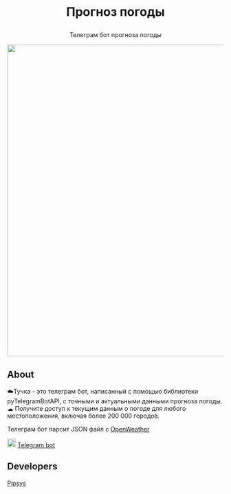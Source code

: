 <h1><p align="center"> <b>Прогноз погоды</b></p></h1>

<p align="center">
  Телеграм бот прогноза погоды
</p>
 
<p align="center">
      <img src="https://i.ibb.co/MZXN1N8/image.png" width="726">                                                         
</p>

## About

☁️Тучка - это телеграм бот, написанный с помощью библиотеки pyTelegramBotAPI, с точными и актуальными данными прогноза погоды.☁
Получите доступ к текущим данным о погоде для любого местоположения, включая более 200 000 городов.

<p>
     Телеграм бот парсит JSON файл с <a href="https://openweathermap.org">OpenWeather</a>
</p>

<p>
   <img href="https://t.me/TuchkaWeatherForecastBot" src="https://i.ibb.co/cv8sLC2/free-icon-telegram-2111646.png" width="20" 
   height="20" alt="Weather forecast telegram bot"> 
   <a href="https://t.me/TuchkaWeatherForecastBot">Telegram bot</a>
</p>

## Developers

[Pipsys](https://github.com/Pipsys)
